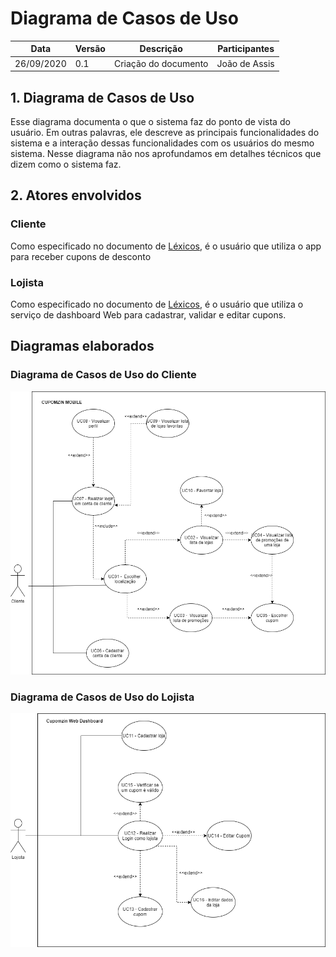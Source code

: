 
# Diagrama de Casos de Uso
| Data       | Versão | Descrição                                          | Participantes                                                                   |
| ---------- | ------ | -------------------------------------------------- | ------------------------------------------------------------------------------- |
| 26/09/2020 | 0.1   | Criação do documento | João de Assis|

## 1. Diagrama de Casos de Uso
Esse diagrama documenta o que o sistema faz do ponto de vista do usuário. Em outras palavras, ele descreve as principais funcionalidades do sistema e a interação dessas funcionalidades com os usuários do mesmo sistema. Nesse diagrama não nos aprofundamos em detalhes técnicos que dizem como o sistema faz.

## 2. Atores envolvidos
### Cliente
Como especificado no documento de [Léxicos](Lexico.md), é o usuário que utiliza o app para receber cupons de desconto

### Lojista
Como especificado no documento de [Léxicos](Lexico.md), é o usuário que utiliza o serviço de dashboard Web para cadastrar, validar e editar cupons.

## Diagramas elaborados

### Diagrama de Casos de Uso do Cliente
<img src='./DiagramaCasosDeUsoCliente.png'>

### Diagrama de Casos de Uso do Lojista
<img src='./DiagramaCasosDeUsoLojista.png'>